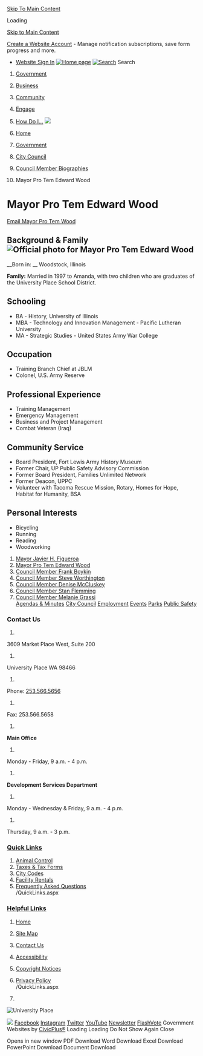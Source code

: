  [Skip To Main Content](https://www.cityofup.com/283/Mayor-Pro-Tem-Edward-Wood/#mainWrapTS)  

Loading

  [Skip to Main Content](https://www.cityofup.com/283/Mayor-Pro-Tem-Edward-Wood/#cceb64f78c-0584-429e-b140-76a27e40bf54)  

 [Create a Website Account](https://www.cityofup.com/MyAccount/ProfileCreate)  - Manage notification subscriptions, save form progress and more.    

 *  [Website Sign In](https://www.cityofup.com/MyAccount) 
  [![Home page](images/e638bcffeefbcb7fd6ee6ff823271aeff7480d2771e16159702accbed102173d.png)](https://www.cityofup.com)   [![Search](images/a6aa237ebd5b6e543c9efc9f7b0f1f8c1bad27dc2957b1b8322e528c832a44d6.png)](https://www.cityofup.com/Search/Results) Search 

 1.  [Government](https://www.cityofup.com/27/Government) 
 1.  [Business](https://www.cityofup.com/35/Business) 
 1.  [Community](https://www.cityofup.com/31/Community) 
 1.  [Engage](https://www.cityofup.com/101/Engage) 
 1.  [How Do I...](https://www.cityofup.com/9/How-Do-I) 
  ![](images/247309be48b789363741f76fa297bc73242d27c2a31468ba5e8b1cac2f572cc4.jpg)  

 1.  [Home](https://www.cityofup.com) 
 1.  [Government](https://www.cityofup.com/27/Government) 
 1.  [City Council](https://www.cityofup.com/252/City-Council) 
 1.  [Council Member Biographies](https://www.cityofup.com/277/Council-Member-Biographies) 
 1. Mayor Pro Tem Edward Wood

# Mayor Pro Tem Edward Wood

 [Email Mayor Pro Tem Wood](mailto:ewood@cityofup.com) 

## Background & Family ![Official photo for Mayor Pro Tem Edward Wood](images/ace288361354eda8259665578a95adcfcd75cd61e785d4313cd3490a97260c2d.jpg) 

 __Born in: __ Woodstock, Illinois

 __Family:__ Married in 1997 to Amanda, with two children who are graduates of the University Place School District.

## Schooling

 * BA - History, University of Illinois
 * MBA - Technology and Innovation Management - Pacific Lutheran University
 * MA - Strategic Studies - United States Army War College

## Occupation

 * Training Branch Chief at JBLM
 * Colonel, U.S. Army Reserve

## Professional Experience

 * Training Management
 * Emergency Management
 * Business and Project Management
 * Combat Veteran (Iraq)

## Community Service

 * Board President, Fort Lewis Army History Museum
 * Former Chair, UP Public Safety Advisory Commission
 * Former Board President, Families Unlimited Network
 * Former Deacon, UPPC
 * Volunteer with Tacoma Rescue Mission, Rotary, Homes for Hope, Habitat for Humanity, BSA

## Personal Interests

 * Bicycling
 * Running
 * Reading
 * Woodworking

 1.   [Mayor Javier H. Figueroa](https://www.cityofup.com/280/Mayor-Javier-H-Figueroa)  
 1.   [Mayor Pro Tem Edward Wood](https://www.cityofup.com/283/Mayor-Pro-Tem-Edward-Wood)  
 1.   [Council Member Frank Boykin](https://www.cityofup.com/281/Council-Member-Frank-Boykin)  
 1.   [Council Member Steve Worthington](https://www.cityofup.com/279/Council-Member-Steve-Worthington)  
 1.   [Council Member Denise McCluskey](https://www.cityofup.com/285/Council-Member-Denise-McCluskey)  
 1.   [Council Member Stan Flemming](https://www.cityofup.com/284/Council-Member-Stan-Flemming)  
 1.   [Council Member Melanie Grassi](https://www.cityofup.com/278/Council-Member-Melanie-Grassi)  
  [Agendas & Minutes](https://www.cityofup.com/AgendaCenter)   [City Council](https://www.cityofup.com/252/City-Council)   [Employment](https://www.cityofup.com/233/Human-Resources)   [Events](https://www.cityofup.com/calendar.aspx?CID=14)   [Parks](https://www.cityofup.com/Facilities)   [Public Safety](https://www.cityofup.com/205/Police)  

### Contact Us

 1.    

3609 Market Place West, Suite 200   

 1.    

University Place WA 98466   

 1.    

Phone: [253.566.5656]()    

 1.    

Fax: 253.566.5658   

 1.    

 __Main Office__    

 1.    

Monday - Friday, 9 a.m. - 4 p.m.   

 1.    

 __Development Services Department__    

 1.    

Monday - Wednesday & Friday, 9 a.m. - 4 p.m.   

 1.    

Thursday, 9 a.m. - 3 p.m.   

###  [Quick Links](https://www.cityofup.com/QuickLinks.aspx?CID=19) 

 1.  [Animal Control](https://www.cityofup.com/161/Animal-Control)  
 1.  [Taxes & Tax Forms](https://www.cityofup.com/363/Taxes-Fees)  
 1.  [City Codes](https://www.cityofup.com/216/City-Codes)  
 1.  [Facility Rentals](https://www.cityofup.com/199/Facility-Rentals)  
 1.  [Frequently Asked Questions](https://www.cityofup.com/faq.aspx)  
 /QuickLinks.aspx 

###  [Helpful Links](https://www.cityofup.com/QuickLinks.aspx?CID=20) 

 1.  [Home](https://www.cityofup.com)  
 1.  [Site Map](https://www.cityofup.com/sitemap)  
 1.  [Contact Us](https://www.cityofup.com/directory.aspx)  
 1.  [Accessibility](https://www.cityofup.com/accessibility)  
 1.  [Copyright Notices](https://www.cityofup.com/copyright)  
 1.  [Privacy Policy](https://www.cityofup.com/privacy)  
 /QuickLinks.aspx 

 1.    

 ![University Place](images/71846fa9019629026e0c191b3c5a0bb3ccb0ee6af33104cbfaf3713f89eddd6f.png)    

  ![](images/f8659e31e91ef3f4672fbb0767a9ba5577c834865b14f5e0f3543aa47fae3e25.jpg)   [Facebook](https://www.cityofup.com/facebook)   [Instagram](https://www.cityofup.com/instagram)   [Twitter](https://www.cityofup.com/twitter)   [YouTube](https://www.cityofup.com/youtube)   [Newsletter](https://www.cityofup.com/196/Headlines-Newsletter)   [FlashVote](https://www.flashvote.com/cityofup)  Government Websites by [CivicPlus®](https://connect.civicplus.com/referral)  Loading Loading Do Not Show Again Close 

  []()  []()   []()  []()  Opens in new window PDF Download Word Download Excel Download PowerPoint Download Document Download 